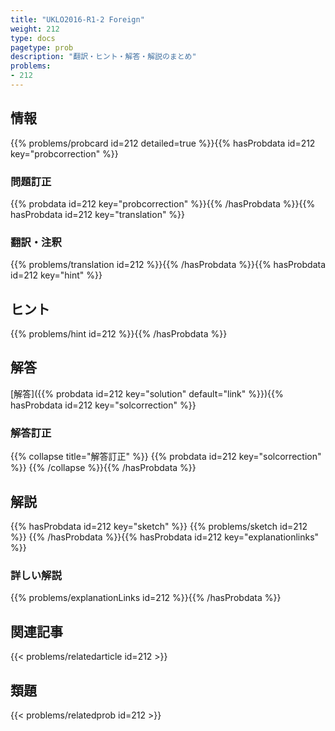 ```yaml
---
title: "UKLO2016-R1-2 Foreign"
weight: 212
type: docs
pagetype: prob
description: "翻訳・ヒント・解答・解説のまとめ"
problems: 
- 212
---
```


## 情報

{{% problems/probcard id=212 detailed=true %}}{{% hasProbdata id=212 key="probcorrection" %}}

### 問題訂正

{{% probdata id=212 key="probcorrection" %}}{{% /hasProbdata %}}{{% hasProbdata id=212 key="translation" %}}

### 翻訳・注釈

{{% problems/translation id=212 %}}{{% /hasProbdata %}}{{% hasProbdata id=212 key="hint" %}}

## ヒント

{{% problems/hint id=212 %}}{{% /hasProbdata %}}

## 解答

[解答]({{% probdata id=212 key="solution" default="link" %}}){{% hasProbdata id=212 key="solcorrection" %}}

### 解答訂正

{{% collapse title="解答訂正" %}}
{{% probdata id=212 key="solcorrection" %}}
{{% /collapse %}}{{% /hasProbdata %}}

## 解説

{{% hasProbdata id=212 key="sketch" %}}
{{% problems/sketch id=212 %}}
{{% /hasProbdata %}}{{% hasProbdata id=212 key="explanationlinks" %}}

### 詳しい解説

{{% problems/explanationLinks id=212 %}}{{% /hasProbdata %}}

## 関連記事

{{< problems/relatedarticle id=212 >}}

## 類題

{{< problems/relatedprob id=212 >}}
